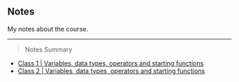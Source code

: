 ## Notes

My notes about the course.

---

> Notes Summary

* [Class 1 | Variables, data types, operators and starting functions](classes/class-1.md)
* [Class 2 | Variables, data types, operators and starting functions](classes/class-2.md)

